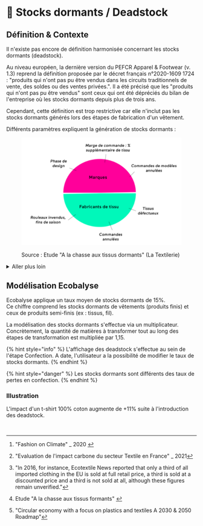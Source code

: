 # 👘 Stocks dormants / Deadstock

## Définition & Contexte

Il n'existe pas encore de définition harmonisée concernant les stocks dormants (deadstock).

Au niveau européen, la dernière version du PEFCR Apparel & Footwear (v. 1.3) reprend la définition proposée par le décret français n°2020-1609 1724 : "produits qui n'ont pas pu être vendus dans les circuits traditionnels de vente, des soldes ou des ventes privées.". Il a été précisé que les "produits qui n'ont pas pu être vendus" sont ceux qui ont été dépréciés du bilan de l'entreprise où les stocks dormants depuis plus de trois ans.&#x20;

Cependant, cette définition est trop restrictive car elle n'inclut pas les stocks dormants générés lors des étapes de fabrication d'un vêtement.&#x20;

Différents paramètres expliquent la génération de stocks dormants :&#x20;

<figure><img src="../../.gitbook/assets/image (1) (1) (1) (1).png" alt=""><figcaption><p>Source : Etude "A la chasse aux tissus dormants" (La Textilerie)</p></figcaption></figure>

<details>

<summary>Aller plus loin</summary>

Une revue bibliographique et différents ateliers ont été menés en 2023 afin d'estimer la matérialité des stocks dormants. Voici quelques sources/données (non exhaustif) :&#x20;

Stocks dormant de vêtements (produit fini) :&#x20;

* 15% (source : [Mc Kinsey](#user-content-fn-1)[^1])
* 16% (source : Cycleco[^2])
* 12% (source : [The Good Goods](https://www.thegoodgoods.fr/media/economie/circularite-services/tech-uptrade-marketplace-revalorise-stocks-dormants/))
* 33% (source : [EcoTextile](https://www.ecotextile.com/2016042122078/fashion-retail-news/one-third-of-all-clothing-never-sold.html) / citation[^3])

Stocks dormans de produits semi-finis :&#x20;

* 5% de marge moyenne constatée au bénéficie du fournisseur lors de commandes de la part du donneur d'ordre (marque/confectionneur) (source : [La Textilerie](#user-content-fn-4)[^4])
* 10% à 20% sur le marché dannois (source : [Roadmap pour une économie circulaire](#user-content-fn-5)[^5] - Danemark)&#x20;

</details>

## Modélisation Ecobalyse

Ecobalyse applique un taux moyen de stocks dormants de 15%. \
Ce chiffre comprend les stocks dormants de vêtements (produits finis) et ceux de produits semi-finis (ex : tissus, fil).&#x20;

La modélisation des stocks dormants s'effectue via un multiplicateur. Concrètement, la quantité de matières à transformer tout au long des étapes de transformation est multipliée par 1,15.&#x20;

{% hint style="info" %}
L'affichage des deadstock s'effectue au sein de l'étape Confection. A date, l'utilisateur a la possibilité de modifier le taux de stocks dormants.
{% endhint %}

{% hint style="danger" %}
Les stocks dormants sont différents des taux de pertes en confection.&#x20;
{% endhint %}

### **Illustration**

L'impact d'un t-shirt 100% coton augmente de +11% suite à l'introduction des deadstock.

<figure><img src="../../.gitbook/assets/Impact (uPts) d&#x27;un t-shirt 100% coton par étape (avec ou sans Deadstock) (1).png" alt=""><figcaption></figcaption></figure>

[^1]: "Fashion on Climate" \_ 2020&#x20;

[^2]: "Evaluation de l'impact carbone du secteur Textile en France" \_ 2021

[^3]: "In 2016, for instance, Ecotextile News reported that only a third of all imported clothing in the EU is sold at full retail price, a third is sold at a discounted price and a third is not sold at all, although these figures remain unverified."

[^4]: Etude "A la chasse aux tissus formants" &#x20;



[^5]: "Circular economy with a focus on plastics and textiles A 2030 & 2050 Roadmap"
